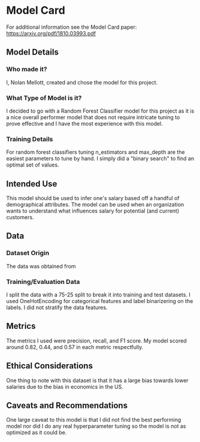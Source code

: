 # Model Card

For additional information see the Model Card paper: https://arxiv.org/pdf/1810.03993.pdf

## Model Details
### Who made it?
I, Nolan Mellott, created and chose the model for this project.
### What Type of Model is it?
I decided to go with a Random Forest Classifier model for this project as it is a nice overall performer model that
does not require intricate tuning to prove effective and I have the most experience with this model.
### Training Details
For random forest classifiers tuning n_estimators and max_depth are the easiest parameters to tune by hand. I simply
did a "binary search" to find an optimal set of values.
## Intended Use
This model should be used to infer one's salary based off a handful of demographical attributes. The model can be used
when an organization wants to understand what influences salary for potential (and current) customers.
## Data
### Dataset Origin
The data was obtained from
### Training/Evaluation Data
I split the data with a 75-25 split to break it into training and test datasets. I used OneHotEncoding for categorical 
features and label binarizering on the labels. I did not stratify the data features.

## Metrics
The metrics I used were precision, recall, and F1 score. My model scored around 0.82, 0.44, and 0.57 in each metric 
respectfully.

## Ethical Considerations
One thing to note with this dataset is that it has a large bias towards lower salaries due to the bias in economics in
the US.

## Caveats and Recommendations
One large caveat to this model is that I did not find the best performing model nor did I do any real hyperparameter 
tuning so the model is not as optimized as it could be.